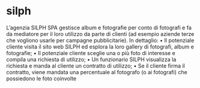 # silph
L’agenzia SILPH SPA gestisce album e fotografie per conto di fotografi e fa da mediatore per il loro utilizzo da parte di 
clienti (ad esempio aziende terze che vogliono usarle per campagne pubblicitarie). 
In dettaglio: 
• Il potenziale cliente visita il sito web SILPH ed esplora la loro gallery di fotografi, album e fotografie; 
• Il potenziale cliente sceglie una o più foto di interesse e compila una richiesta di utilizzo; 
• Un funzionario SILPH visualizza la richiesta e manda al cliente un contratto di utilizzo; 
• Se il cliente firma il contratto, viene mandata una percentuale al fotografo (o ai fotografi) che possiedono le foto coinvolte
